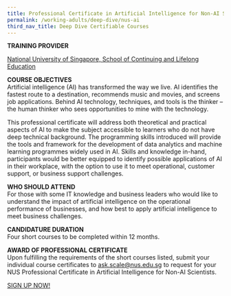 ```yaml
---
title: Professional Certificate in Artificial Intelligence for Non-AI Scientists
permalink: /working-adults/deep-dive/nus-ai
third_nav_title: Deep Dive Certifiable Courses
---
```

**TRAINING PROVIDER**

[National University of Singapore, School of Continuing and Lifelong Education](https://scale.nus.edu.sg/programmes/executive-courses)

**COURSE OBJECTIVES**\
Artificial intelligence (AI) has transformed the way we live. AI identifies the fastest route to a destination, recommends music and movies, and screens job applications. Behind AI technology, techniques, and tools is the thinker – the human thinker who sees opportunities to mine with the technology.

This professional certificate will address both theoretical and practical aspects of AI to make the subject accessible to learners who do not have deep technical background. The programming skills introduced will provide the tools and framework for the development of data analytics and machine learning programmes widely used in AI. Skills and knowledge in-hand, participants would be better equipped to identify possible applications of AI in their workplace, with the option to use it to meet operational, customer support, or business support challenges.  

**WHO SHOULD ATTEND**\
For those with some IT knowledge and business leaders who would like to understand the impact of artificial intelligence on the operational performance of businesses, and how best to apply artificial intelligence to meet business challenges.

**CANDIDATURE DURATION**\
Four short courses to be completed within 12 months.

**AWARD OF PROFESSIONAL CERTIFICATE**\
Upon fulfilling the requirements of the short courses listed, submit your individual course certificates to ask.scale@nus.edu.sg to request for your NUS Professional Certificate in Artificial Intelligence for Non-AI Scientists.

[SIGN UP NOW!](https://myapplications.nus.edu.sg/psc/cssoas/EMPLOYEE/SA/c/N_APPLICATIONS_SELF_SERVICE.N_APP_LOG_AUTH_FL.GBL)